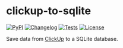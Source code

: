 # clickup-to-sqlite

[![PyPI](https://img.shields.io/pypi/v/clickup-to-sqlite.svg)](https://pypi.org/project/clickup-to-sqlite/)
[![Changelog](https://img.shields.io/github/v/release/gregmuellegger/clickup-to-sqlite?include_prereleases&label=changelog)](https://github.com/gregmuellegger/clickup-to-sqlite/releases)
[![Tests](https://github.com/gregmuellegger/clickup-to-sqlite/workflows/Test/badge.svg)](https://github.com/gregmuellegger/clickup-to-sqlite/actions?query=workflow%3ATest)
[![License](https://img.shields.io/badge/license-Apache%202.0-blue.svg)](https://github.com/gregmuellegger/clickup-to-sqlite/blob/main/LICENSE)

Save data from [ClickUp](https://clickup.com/) to a SQLite database.
